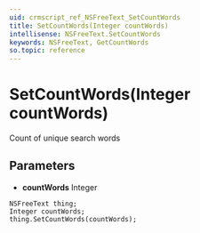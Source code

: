 ```yaml
---
uid: crmscript_ref_NSFreeText_SetCountWords
title: SetCountWords(Integer countWords)
intellisense: NSFreeText.SetCountWords
keywords: NSFreeText, GetCountWords
so.topic: reference
---
```


# SetCountWords(Integer countWords)

Count of unique search words

## Parameters

* **countWords** Integer

```crmscript
NSFreeText thing;
Integer countWords;
thing.SetCountWords(countWords);
```

